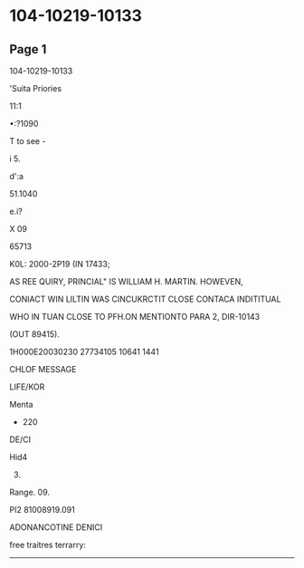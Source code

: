 # 104-10219-10133

## Page 1

104-10219-10133

'Suita Priories

11:1

•:?1090

T to see -

i 5.

d':a

51.1040

e.i?

X 09

65713

K0L: 2000-2P19 (IN 17433;

AS REE QUIRY, PRINCIAL" IS WILLIAM H. MARTIN. HOWEVEN,

CONIACT WIN LILTIN WAS CINCUKRCTIT CLOSE CONTACA INDITITUAL

WHO IN TUAN CLOSE TO PFH.ON MENTIONTO PARA 2, DIR-10143

(OUT 89415).

1H000E20030230 27734105 10641 1441

CHLOF MESSAGE

LIFE/KOR

Menta

- 220

DE/CI

Hid4

3.

Range. 09.

PI2 81008919.091

ADONANCOTINE DENICI

free traitres terrarry:

---

